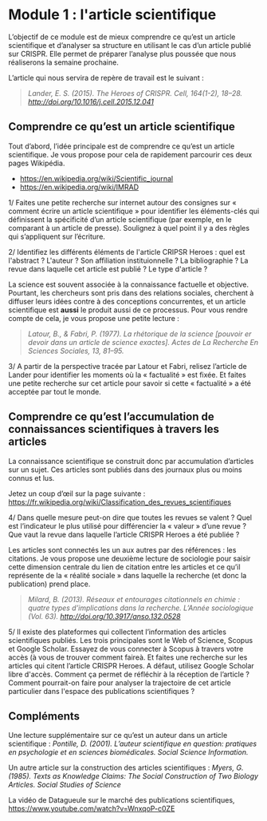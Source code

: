# Module 1 : l'article scientifique

L’objectif de ce module est de mieux comprendre ce qu’est un article scientifique et d’analyser sa structure  en utilisant le cas d’un article publié sur CRISPR. Elle permet de préparer l’analyse plus poussée que nous réaliserons la semaine prochaine.

L’article qui nous servira de repère de travail est le suivant : 

> *Lander, E. S. (2015). The Heroes of CRISPR. Cell, 164(1-2), 18–28. http://doi.org/10.1016/j.cell.2015.12.041*

## Comprendre ce qu’est un article scientifique

Tout d’abord, l’idée principale est de comprendre ce qu’est un article scientifique. Je vous propose pour cela de rapidement parcourir ces deux pages Wikipédia. 

- https://en.wikipedia.org/wiki/Scientific_journal
- https://en.wikipedia.org/wiki/IMRAD 

1/ Faites une petite recherche sur internet autour des consignes sur « comment écrire un article scientifique » pour identifier les éléments-clés qui définissent la spécificité d’un article scientifique (par exemple, en le comparant à un article de presse). Soulignez à quel point il y a des règles qui s’appliquent sur l’écriture.

2/ Identifiez les différents éléments de l'article CRIPSR Heroes : quel est l'abstract ? L'auteur ? Son affiliation instituionnelle ? La bibliographie ? La revue dans laquelle cet article est publié ? Le type d'article ?

La science est souvent associée à la connaissance factuelle et objective. Pourtant, les chercheurs sont pris dans des relations sociales, cherchent à diffuser leurs idées contre à des conceptions concurrentes, et un article scientifique est **aussi** le produit aussi de ce processus. Pour vous rendre compte de cela, je vous propose une petite lecture : 

> *Latour, B., & Fabri, P. (1977). La rhétorique de la science [pouvoir er devoir dans un article de science exactes]. Actes de La Recherche En Sciences Sociales, 13, 81–95.*

3/ A partir de la perspective tracée par Latour et Fabri, relisez l’article de Lander pour identifier les moments où la « factualité » est fixée. Et faites une petite recherche sur cet article pour savoir si cette « factualité » a été acceptée par tout le monde. 


## Comprendre ce qu’est l’accumulation de connaissances scientifiques à travers les articles

La connaissance scientifique se construit donc par accumulation d’articles sur un sujet. Ces articles sont publiés dans des journaux plus ou moins connus et lus. 

Jetez un coup d’œil sur la page suivante : https://fr.wikipedia.org/wiki/Classification_des_revues_scientifiques

4/ Dans quelle mesure peut-on dire que toutes les revues se valent ? Quel est l’indicateur le plus utilisé pour différencier la « valeur » d’une revue ? Que vaut la revue dans laquelle l’article CRISPR Heroes a été publiée ?

Les articles  sont connectés les un aux autres par des références : les citations. Je vous propose une deuxième lecture de sociologie pour saisir cette dimension centrale du lien de citation entre les articles et ce qu’il représente de la « réalité sociale » dans laquelle la recherche (et donc la publication) prend place.

> *Milard, B. (2013). Réseaux et entourages citationnels en chimie : quatre types d’implications dans la recherche. L’Année sociologique (Vol. 63). http://doi.org/10.3917/anso.132.0528*

5/ Il existe des plateformes qui collectent l’information des articles scientifiques publiés. Les trois principales sont le Web of Science, Scopus et Google Scholar. Essayez de vous connecter à Scopus à travers votre accès (à vous de trouver comment faireà. Et faites une recherche sur les articles qui citent l’article CRISPR Heroes. A défaut, utilisez Google Scholar libre d'accès. Comment ça permet de réfléchir à la réception de l’article ? Comment pourrait-on faire pour analyser la trajectoire de cet article particulier dans l'espace des publications scientifiques ?

## Compléments 

Une lecture supplémentaire sur ce qu’est un auteur dans un article scientifique :  *Pontille, D. (2001). L’auteur scientifique en question: pratiques en psychologie et en sciences biomédicales. Social Science Information.*

Un autre article sur la construction des articles scientifiques : *Myers, G. (1985). Texts as Knowledge Claims: The Social Construction of Two Biology Articles. Social Studies of Science*

La vidéo de Datagueule sur le marché des publications scientifiques, https://www.youtube.com/watch?v=WnxqoP-c0ZE
